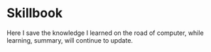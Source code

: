 # Skillbook
Here I save the knowledge I learned on the road of computer, while learning, summary, will continue to update.
